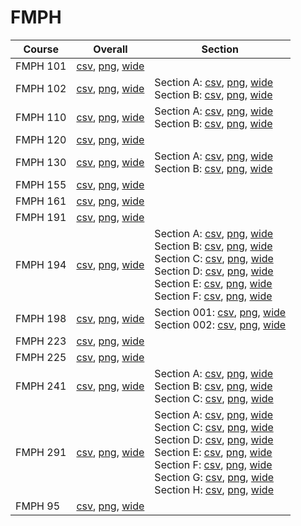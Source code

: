 # FMPH

| Course | Overall | Section |
| ------ | ------- | ------- |
| FMPH 101 | [csv](https://github.com/UCSD-Historical-Enrollment-Data/2024Spring/blob/main/overall/FMPH%20101.csv), [png](https://raw.githubusercontent.com/UCSD-Historical-Enrollment-Data/2024Spring/main/plot_overall/FMPH%20101.png), [wide](https://raw.githubusercontent.com/UCSD-Historical-Enrollment-Data/2024Spring/main/plot_overall_wide/FMPH%20101.png) |  |
| FMPH 102 | [csv](https://github.com/UCSD-Historical-Enrollment-Data/2024Spring/blob/main/overall/FMPH%20102.csv), [png](https://raw.githubusercontent.com/UCSD-Historical-Enrollment-Data/2024Spring/main/plot_overall/FMPH%20102.png), [wide](https://raw.githubusercontent.com/UCSD-Historical-Enrollment-Data/2024Spring/main/plot_overall_wide/FMPH%20102.png) | Section A: [csv](https://github.com/UCSD-Historical-Enrollment-Data/2024Spring/blob/main/section/FMPH%20102_A.csv), [png](https://raw.githubusercontent.com/UCSD-Historical-Enrollment-Data/2024Spring/main/plot_section/FMPH%20102_A.png), [wide](https://raw.githubusercontent.com/UCSD-Historical-Enrollment-Data/2024Spring/main/plot_section_wide/FMPH%20102_A.png)<br>Section B: [csv](https://github.com/UCSD-Historical-Enrollment-Data/2024Spring/blob/main/section/FMPH%20102_B.csv), [png](https://raw.githubusercontent.com/UCSD-Historical-Enrollment-Data/2024Spring/main/plot_section/FMPH%20102_B.png), [wide](https://raw.githubusercontent.com/UCSD-Historical-Enrollment-Data/2024Spring/main/plot_section_wide/FMPH%20102_B.png) |
| FMPH 110 | [csv](https://github.com/UCSD-Historical-Enrollment-Data/2024Spring/blob/main/overall/FMPH%20110.csv), [png](https://raw.githubusercontent.com/UCSD-Historical-Enrollment-Data/2024Spring/main/plot_overall/FMPH%20110.png), [wide](https://raw.githubusercontent.com/UCSD-Historical-Enrollment-Data/2024Spring/main/plot_overall_wide/FMPH%20110.png) | Section A: [csv](https://github.com/UCSD-Historical-Enrollment-Data/2024Spring/blob/main/section/FMPH%20110_A.csv), [png](https://raw.githubusercontent.com/UCSD-Historical-Enrollment-Data/2024Spring/main/plot_section/FMPH%20110_A.png), [wide](https://raw.githubusercontent.com/UCSD-Historical-Enrollment-Data/2024Spring/main/plot_section_wide/FMPH%20110_A.png)<br>Section B: [csv](https://github.com/UCSD-Historical-Enrollment-Data/2024Spring/blob/main/section/FMPH%20110_B.csv), [png](https://raw.githubusercontent.com/UCSD-Historical-Enrollment-Data/2024Spring/main/plot_section/FMPH%20110_B.png), [wide](https://raw.githubusercontent.com/UCSD-Historical-Enrollment-Data/2024Spring/main/plot_section_wide/FMPH%20110_B.png) |
| FMPH 120 | [csv](https://github.com/UCSD-Historical-Enrollment-Data/2024Spring/blob/main/overall/FMPH%20120.csv), [png](https://raw.githubusercontent.com/UCSD-Historical-Enrollment-Data/2024Spring/main/plot_overall/FMPH%20120.png), [wide](https://raw.githubusercontent.com/UCSD-Historical-Enrollment-Data/2024Spring/main/plot_overall_wide/FMPH%20120.png) |  |
| FMPH 130 | [csv](https://github.com/UCSD-Historical-Enrollment-Data/2024Spring/blob/main/overall/FMPH%20130.csv), [png](https://raw.githubusercontent.com/UCSD-Historical-Enrollment-Data/2024Spring/main/plot_overall/FMPH%20130.png), [wide](https://raw.githubusercontent.com/UCSD-Historical-Enrollment-Data/2024Spring/main/plot_overall_wide/FMPH%20130.png) | Section A: [csv](https://github.com/UCSD-Historical-Enrollment-Data/2024Spring/blob/main/section/FMPH%20130_A.csv), [png](https://raw.githubusercontent.com/UCSD-Historical-Enrollment-Data/2024Spring/main/plot_section/FMPH%20130_A.png), [wide](https://raw.githubusercontent.com/UCSD-Historical-Enrollment-Data/2024Spring/main/plot_section_wide/FMPH%20130_A.png)<br>Section B: [csv](https://github.com/UCSD-Historical-Enrollment-Data/2024Spring/blob/main/section/FMPH%20130_B.csv), [png](https://raw.githubusercontent.com/UCSD-Historical-Enrollment-Data/2024Spring/main/plot_section/FMPH%20130_B.png), [wide](https://raw.githubusercontent.com/UCSD-Historical-Enrollment-Data/2024Spring/main/plot_section_wide/FMPH%20130_B.png) |
| FMPH 155 | [csv](https://github.com/UCSD-Historical-Enrollment-Data/2024Spring/blob/main/overall/FMPH%20155.csv), [png](https://raw.githubusercontent.com/UCSD-Historical-Enrollment-Data/2024Spring/main/plot_overall/FMPH%20155.png), [wide](https://raw.githubusercontent.com/UCSD-Historical-Enrollment-Data/2024Spring/main/plot_overall_wide/FMPH%20155.png) |  |
| FMPH 161 | [csv](https://github.com/UCSD-Historical-Enrollment-Data/2024Spring/blob/main/overall/FMPH%20161.csv), [png](https://raw.githubusercontent.com/UCSD-Historical-Enrollment-Data/2024Spring/main/plot_overall/FMPH%20161.png), [wide](https://raw.githubusercontent.com/UCSD-Historical-Enrollment-Data/2024Spring/main/plot_overall_wide/FMPH%20161.png) |  |
| FMPH 191 | [csv](https://github.com/UCSD-Historical-Enrollment-Data/2024Spring/blob/main/overall/FMPH%20191.csv), [png](https://raw.githubusercontent.com/UCSD-Historical-Enrollment-Data/2024Spring/main/plot_overall/FMPH%20191.png), [wide](https://raw.githubusercontent.com/UCSD-Historical-Enrollment-Data/2024Spring/main/plot_overall_wide/FMPH%20191.png) |  |
| FMPH 194 | [csv](https://github.com/UCSD-Historical-Enrollment-Data/2024Spring/blob/main/overall/FMPH%20194.csv), [png](https://raw.githubusercontent.com/UCSD-Historical-Enrollment-Data/2024Spring/main/plot_overall/FMPH%20194.png), [wide](https://raw.githubusercontent.com/UCSD-Historical-Enrollment-Data/2024Spring/main/plot_overall_wide/FMPH%20194.png) | Section A: [csv](https://github.com/UCSD-Historical-Enrollment-Data/2024Spring/blob/main/section/FMPH%20194_A.csv), [png](https://raw.githubusercontent.com/UCSD-Historical-Enrollment-Data/2024Spring/main/plot_section/FMPH%20194_A.png), [wide](https://raw.githubusercontent.com/UCSD-Historical-Enrollment-Data/2024Spring/main/plot_section_wide/FMPH%20194_A.png)<br>Section B: [csv](https://github.com/UCSD-Historical-Enrollment-Data/2024Spring/blob/main/section/FMPH%20194_B.csv), [png](https://raw.githubusercontent.com/UCSD-Historical-Enrollment-Data/2024Spring/main/plot_section/FMPH%20194_B.png), [wide](https://raw.githubusercontent.com/UCSD-Historical-Enrollment-Data/2024Spring/main/plot_section_wide/FMPH%20194_B.png)<br>Section C: [csv](https://github.com/UCSD-Historical-Enrollment-Data/2024Spring/blob/main/section/FMPH%20194_C.csv), [png](https://raw.githubusercontent.com/UCSD-Historical-Enrollment-Data/2024Spring/main/plot_section/FMPH%20194_C.png), [wide](https://raw.githubusercontent.com/UCSD-Historical-Enrollment-Data/2024Spring/main/plot_section_wide/FMPH%20194_C.png)<br>Section D: [csv](https://github.com/UCSD-Historical-Enrollment-Data/2024Spring/blob/main/section/FMPH%20194_D.csv), [png](https://raw.githubusercontent.com/UCSD-Historical-Enrollment-Data/2024Spring/main/plot_section/FMPH%20194_D.png), [wide](https://raw.githubusercontent.com/UCSD-Historical-Enrollment-Data/2024Spring/main/plot_section_wide/FMPH%20194_D.png)<br>Section E: [csv](https://github.com/UCSD-Historical-Enrollment-Data/2024Spring/blob/main/section/FMPH%20194_E.csv), [png](https://raw.githubusercontent.com/UCSD-Historical-Enrollment-Data/2024Spring/main/plot_section/FMPH%20194_E.png), [wide](https://raw.githubusercontent.com/UCSD-Historical-Enrollment-Data/2024Spring/main/plot_section_wide/FMPH%20194_E.png)<br>Section F: [csv](https://github.com/UCSD-Historical-Enrollment-Data/2024Spring/blob/main/section/FMPH%20194_F.csv), [png](https://raw.githubusercontent.com/UCSD-Historical-Enrollment-Data/2024Spring/main/plot_section/FMPH%20194_F.png), [wide](https://raw.githubusercontent.com/UCSD-Historical-Enrollment-Data/2024Spring/main/plot_section_wide/FMPH%20194_F.png) |
| FMPH 198 | [csv](https://github.com/UCSD-Historical-Enrollment-Data/2024Spring/blob/main/overall/FMPH%20198.csv), [png](https://raw.githubusercontent.com/UCSD-Historical-Enrollment-Data/2024Spring/main/plot_overall/FMPH%20198.png), [wide](https://raw.githubusercontent.com/UCSD-Historical-Enrollment-Data/2024Spring/main/plot_overall_wide/FMPH%20198.png) | Section 001: [csv](https://github.com/UCSD-Historical-Enrollment-Data/2024Spring/blob/main/section/FMPH%20198_001.csv), [png](https://raw.githubusercontent.com/UCSD-Historical-Enrollment-Data/2024Spring/main/plot_section/FMPH%20198_001.png), [wide](https://raw.githubusercontent.com/UCSD-Historical-Enrollment-Data/2024Spring/main/plot_section_wide/FMPH%20198_001.png)<br>Section 002: [csv](https://github.com/UCSD-Historical-Enrollment-Data/2024Spring/blob/main/section/FMPH%20198_002.csv), [png](https://raw.githubusercontent.com/UCSD-Historical-Enrollment-Data/2024Spring/main/plot_section/FMPH%20198_002.png), [wide](https://raw.githubusercontent.com/UCSD-Historical-Enrollment-Data/2024Spring/main/plot_section_wide/FMPH%20198_002.png) |
| FMPH 223 | [csv](https://github.com/UCSD-Historical-Enrollment-Data/2024Spring/blob/main/overall/FMPH%20223.csv), [png](https://raw.githubusercontent.com/UCSD-Historical-Enrollment-Data/2024Spring/main/plot_overall/FMPH%20223.png), [wide](https://raw.githubusercontent.com/UCSD-Historical-Enrollment-Data/2024Spring/main/plot_overall_wide/FMPH%20223.png) |  |
| FMPH 225 | [csv](https://github.com/UCSD-Historical-Enrollment-Data/2024Spring/blob/main/overall/FMPH%20225.csv), [png](https://raw.githubusercontent.com/UCSD-Historical-Enrollment-Data/2024Spring/main/plot_overall/FMPH%20225.png), [wide](https://raw.githubusercontent.com/UCSD-Historical-Enrollment-Data/2024Spring/main/plot_overall_wide/FMPH%20225.png) |  |
| FMPH 241 | [csv](https://github.com/UCSD-Historical-Enrollment-Data/2024Spring/blob/main/overall/FMPH%20241.csv), [png](https://raw.githubusercontent.com/UCSD-Historical-Enrollment-Data/2024Spring/main/plot_overall/FMPH%20241.png), [wide](https://raw.githubusercontent.com/UCSD-Historical-Enrollment-Data/2024Spring/main/plot_overall_wide/FMPH%20241.png) | Section A: [csv](https://github.com/UCSD-Historical-Enrollment-Data/2024Spring/blob/main/section/FMPH%20241_A.csv), [png](https://raw.githubusercontent.com/UCSD-Historical-Enrollment-Data/2024Spring/main/plot_section/FMPH%20241_A.png), [wide](https://raw.githubusercontent.com/UCSD-Historical-Enrollment-Data/2024Spring/main/plot_section_wide/FMPH%20241_A.png)<br>Section B: [csv](https://github.com/UCSD-Historical-Enrollment-Data/2024Spring/blob/main/section/FMPH%20241_B.csv), [png](https://raw.githubusercontent.com/UCSD-Historical-Enrollment-Data/2024Spring/main/plot_section/FMPH%20241_B.png), [wide](https://raw.githubusercontent.com/UCSD-Historical-Enrollment-Data/2024Spring/main/plot_section_wide/FMPH%20241_B.png)<br>Section C: [csv](https://github.com/UCSD-Historical-Enrollment-Data/2024Spring/blob/main/section/FMPH%20241_C.csv), [png](https://raw.githubusercontent.com/UCSD-Historical-Enrollment-Data/2024Spring/main/plot_section/FMPH%20241_C.png), [wide](https://raw.githubusercontent.com/UCSD-Historical-Enrollment-Data/2024Spring/main/plot_section_wide/FMPH%20241_C.png) |
| FMPH 291 | [csv](https://github.com/UCSD-Historical-Enrollment-Data/2024Spring/blob/main/overall/FMPH%20291.csv), [png](https://raw.githubusercontent.com/UCSD-Historical-Enrollment-Data/2024Spring/main/plot_overall/FMPH%20291.png), [wide](https://raw.githubusercontent.com/UCSD-Historical-Enrollment-Data/2024Spring/main/plot_overall_wide/FMPH%20291.png) | Section A: [csv](https://github.com/UCSD-Historical-Enrollment-Data/2024Spring/blob/main/section/FMPH%20291_A.csv), [png](https://raw.githubusercontent.com/UCSD-Historical-Enrollment-Data/2024Spring/main/plot_section/FMPH%20291_A.png), [wide](https://raw.githubusercontent.com/UCSD-Historical-Enrollment-Data/2024Spring/main/plot_section_wide/FMPH%20291_A.png)<br>Section C: [csv](https://github.com/UCSD-Historical-Enrollment-Data/2024Spring/blob/main/section/FMPH%20291_C.csv), [png](https://raw.githubusercontent.com/UCSD-Historical-Enrollment-Data/2024Spring/main/plot_section/FMPH%20291_C.png), [wide](https://raw.githubusercontent.com/UCSD-Historical-Enrollment-Data/2024Spring/main/plot_section_wide/FMPH%20291_C.png)<br>Section D: [csv](https://github.com/UCSD-Historical-Enrollment-Data/2024Spring/blob/main/section/FMPH%20291_D.csv), [png](https://raw.githubusercontent.com/UCSD-Historical-Enrollment-Data/2024Spring/main/plot_section/FMPH%20291_D.png), [wide](https://raw.githubusercontent.com/UCSD-Historical-Enrollment-Data/2024Spring/main/plot_section_wide/FMPH%20291_D.png)<br>Section E: [csv](https://github.com/UCSD-Historical-Enrollment-Data/2024Spring/blob/main/section/FMPH%20291_E.csv), [png](https://raw.githubusercontent.com/UCSD-Historical-Enrollment-Data/2024Spring/main/plot_section/FMPH%20291_E.png), [wide](https://raw.githubusercontent.com/UCSD-Historical-Enrollment-Data/2024Spring/main/plot_section_wide/FMPH%20291_E.png)<br>Section F: [csv](https://github.com/UCSD-Historical-Enrollment-Data/2024Spring/blob/main/section/FMPH%20291_F.csv), [png](https://raw.githubusercontent.com/UCSD-Historical-Enrollment-Data/2024Spring/main/plot_section/FMPH%20291_F.png), [wide](https://raw.githubusercontent.com/UCSD-Historical-Enrollment-Data/2024Spring/main/plot_section_wide/FMPH%20291_F.png)<br>Section G: [csv](https://github.com/UCSD-Historical-Enrollment-Data/2024Spring/blob/main/section/FMPH%20291_G.csv), [png](https://raw.githubusercontent.com/UCSD-Historical-Enrollment-Data/2024Spring/main/plot_section/FMPH%20291_G.png), [wide](https://raw.githubusercontent.com/UCSD-Historical-Enrollment-Data/2024Spring/main/plot_section_wide/FMPH%20291_G.png)<br>Section H: [csv](https://github.com/UCSD-Historical-Enrollment-Data/2024Spring/blob/main/section/FMPH%20291_H.csv), [png](https://raw.githubusercontent.com/UCSD-Historical-Enrollment-Data/2024Spring/main/plot_section/FMPH%20291_H.png), [wide](https://raw.githubusercontent.com/UCSD-Historical-Enrollment-Data/2024Spring/main/plot_section_wide/FMPH%20291_H.png) |
| FMPH 95 | [csv](https://github.com/UCSD-Historical-Enrollment-Data/2024Spring/blob/main/overall/FMPH%2095.csv), [png](https://raw.githubusercontent.com/UCSD-Historical-Enrollment-Data/2024Spring/main/plot_overall/FMPH%2095.png), [wide](https://raw.githubusercontent.com/UCSD-Historical-Enrollment-Data/2024Spring/main/plot_overall_wide/FMPH%2095.png) |  |
